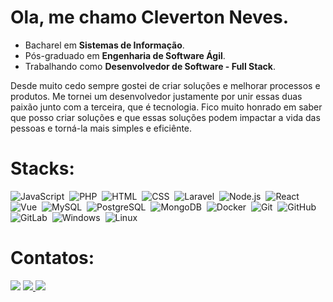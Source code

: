 # Ola, me chamo Cleverton Neves. 

<ul>
 <li>Bacharel em <b>Sistemas de Informação</b>.</li>
 <li>Pós-graduado em <b>Engenharia de Software Ágil</b>.</li> 
 <li>Trabalhando como <b>Desenvolvedor de Software - Full Stack</b>.</li>
</ul>
 
<p>
 Desde muito cedo sempre gostei de criar soluções e melhorar processos e produtos.
 Me tornei um desenvolvedor justamente por unir essas duas paixão junto com a terceira, que é tecnologia.
 Fico muito honrado em saber que posso criar soluções e que essas soluções podem impactar a vida das pessoas e torná-la mais simples e eficiênte.
</p>

# Stacks:

<div style="display: inline_block">

![JavaScript](https://img.shields.io/badge/-JavaScript-1e272e?style=for-the-badge&logo=javascript)&nbsp;
![PHP](https://img.shields.io/badge/-PHP-1e272e?style=for-the-badge&logo=php)&nbsp;
![HTML](https://img.shields.io/badge/-HTML-1e272e?style=for-the-badge&logo=HTML5)&nbsp;
![CSS](https://img.shields.io/badge/-CSS-1e272e?style=for-the-badge&logo=CSS3&logoColor=1572B6)&nbsp;
![Laravel](https://img.shields.io/badge/-Laravel-1e272e?style=for-the-badge&logo=laravel)&nbsp;
![Node.js](https://img.shields.io/badge/-Node.js-1e272e?style=for-the-badge&logo=node.js)&nbsp;
![React](https://img.shields.io/badge/-React-1e272e?style=for-the-badge&logo=react)&nbsp;
![Vue](https://img.shields.io/badge/-Vuejs-1e272e?style=for-the-badge&logo=vue.js)&nbsp;
![MySQL](https://img.shields.io/badge/-MySQL-1e272e?style=for-the-badge&logo=mysql)&nbsp;
![PostgreSQL](https://img.shields.io/badge/-PostgreSQL-1e272e?style=for-the-badge&logo=postgresql)&nbsp;
![MongoDB](https://img.shields.io/badge/-MongoDB-1e272e?style=for-the-badge&logo=mongodb)&nbsp;
![Docker](https://img.shields.io/badge/-Docker-1e272e?style=for-the-badge&logo=docker)&nbsp;
![Git](https://img.shields.io/badge/-Git-1e272e?style=for-the-badge&logo=git)&nbsp;
![GitHub](https://img.shields.io/badge/-GitHub-1e272e?style=for-the-badge&logo=github)&nbsp;
![GitLab](https://img.shields.io/badge/-GitLab-1e272e?style=for-the-badge&logo=gitlab)&nbsp;
![Windows](https://img.shields.io/badge/-Windows-1e272e?style=for-the-badge&logoColor=0078D6&logo=windows)&nbsp;
![Linux](https://img.shields.io/badge/-Linux-1e272e?style=for-the-badge&logo=linux)&nbsp;

 <!-- ![AWS](https://img.shields.io/badge/-AWS-1e272e?style=for-the-badge&logo=amazonaws)&nbsp; -->
<!-- ![Visual Studio Code](https://img.shields.io/badge/-Visual%20Studio%20Code-1e272e?style=for-the-badge&logo=visual-studio-code&logoColor=007ACC)&nbsp; -->
<!-- ![Jenkins](https://img.shields.io/badge/-Jenkins-05122A?style=flat&logo=jenkins)&nbsp; -->
<!-- ![Terraform](https://img.shields.io/badge/-Terraform-05122A?style=flat&logo=terraform)&nbsp; -->
<!-- ![AzureDevops](https://img.shields.io/badge/-AzureDevops-05122A?style=flat&logoColor=0078D7&logo=azuredevops)&nbsp; -->

</div>

# Contatos:

<div>
 <a href="https://www.twitter.com/cleverbneves" target="_blank"><img src="https://img.shields.io/badge/Twitter-55E6C1?style=for-the-badge&logo=twitter&logoColor=0a3d62" /></a>
 <a href="https://br.linkedin.com/in/cleverton-neves" target="_blank"><img src="https://img.shields.io/badge/LinkedIn-55E6C1?style=for-the-badge&logo=linkedin&logoColor=0a3d62" />  </a>
 <a href="https://github.com/clevernvs" target="_blank"><img src="https://img.shields.io/badge/GitHub-55E6C1?style=for-the-badge&logo=github&logoColor=0a3d62" /></a> 
</div>

